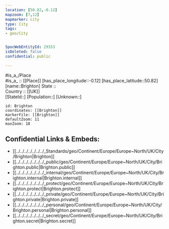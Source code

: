 ```yaml
---
location: [50.82,-0.12] 
mapzoom: [7,12] 
mapmarker: city 
type: City
tags:
- geo/City


SpocWebEntityId: 29353
isDeleted: false
confidential: public

---
```

#is_a_/Place  
#is_a_ :: [[Place]] 
[has_place_longitude::-0.12] 
[has_place_latitude::50.82] 
[name::Brighton] 
State ::  
Country :: [[UK]]  
[StateId::] 
[Population::] 
[Unknown::] 


```leaflet
id: Brighton
coordinates: [[Brighton]] 
markerFile: [[Brighton]] 
defaultZoom: 11 
maxZoom: 18
```


## Confidential Links & Embeds: 
- [[../../../../../../../_Standards/geo/Continent/Europe/Europe~North/UK/City/Brighton|Brighton]] 
- [[../../../../../../../_public/geo/Continent/Europe/Europe~North/UK/City/Brighton.public|Brighton.public]] 
- [[../../../../../../../_internal/geo/Continent/Europe/Europe~North/UK/City/Brighton.internal|Brighton.internal]] 
- [[../../../../../../../_protect/geo/Continent/Europe/Europe~North/UK/City/Brighton.protect|Brighton.protect]] 
- [[../../../../../../../_private/geo/Continent/Europe/Europe~North/UK/City/Brighton.private|Brighton.private]] 
- [[../../../../../../../_personal/geo/Continent/Europe/Europe~North/UK/City/Brighton.personal|Brighton.personal]] 
- [[../../../../../../../_secret/geo/Continent/Europe/Europe~North/UK/City/Brighton.secret|Brighton.secret]] 
